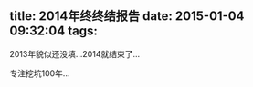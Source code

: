 title: 2014年终终结报告
date: 2015-01-04 09:32:04
tags:
---

2013年貌似还没填...2014就结束了...

专注挖坑100年...

<!--more-->
